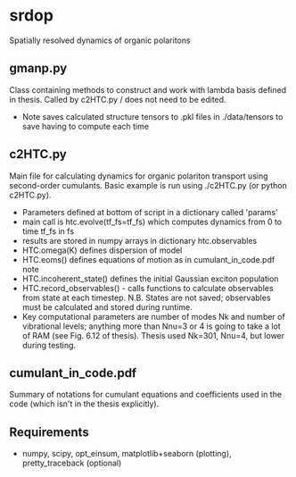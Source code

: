 # srdop
Spatially resolved dynamics of organic polaritons

gmanp.py
--------
Class containing methods to construct and work with lambda basis defined in
thesis. Called by c2HTC.py / does not need to be edited.
- Note saves calculated structure tensors to .pkl files in ./data/tensors to
  save having to compute each time

c2HTC.py
--------
Main file for calculating dynamics for organic polariton transport using second-order cumulants.
Basic example is run using ./c2HTC.py (or python c2HTC.py).

- Parameters defined at bottom of script in a dictionary called 'params'
- main call is htc.evolve(tf_fs=tf_fs) which computes dynamics from 0 to time
  tf_fs in fs
- results are stored in numpy arrays in dictionary htc.observables
- HTC.omega(K) defines dispersion of model
- HTC.eoms() defines equations of motion as in cumulant_in_code.pdf note
- HTC.incoherent_state() defines the initial Gaussian exciton population
- HTC.record_observables() - calls functions to calculate observables from state
  at each timestep. N.B. States are not saved; observables must be calculated
  and stored during runtime.
- Key computational parameters are number of modes Nk and number of vibrational
  levels; anything more than Nnu=3 or 4 is going to take a lot of RAM (see Fig.
6.12 of thesis). Thesis used Nk=301, Nnu=4, but lower during testing.

cumulant_in_code.pdf
--------------------
Summary of notations for cumulant equations and coefficients used in the code
(which isn't in the thesis explicitly).


Requirements
------------
- numpy, scipy, opt_einsum, matplotlib+seaborn (plotting), pretty_traceback
  (optional)
